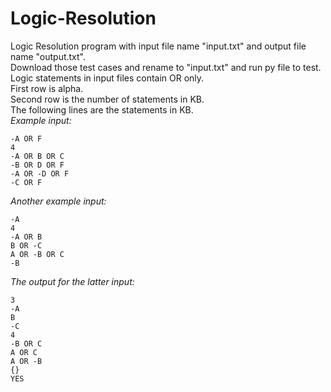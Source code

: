# Logic-Resolution

Logic Resolution program with input file name "input.txt" and output file name "output.txt".</br>
Download those test cases and rename to "input.txt" and run py file to test.</br>
Logic statements in input files contain OR only.</br>
First row is alpha.</br>
Second row is the number of statements in KB.</br>
The following lines are the statements in KB.</br>
*Example input:*</br>
```
-A OR F
4
-A OR B OR C
-B OR D OR F
-A OR -D OR F
-C OR F
```
*Another example input:*</br>
```
-A
4
-A OR B
B OR -C
A OR -B OR C
-B
```
*The output for the latter input:*
```
3
-A
B
-C
4
-B OR C
A OR C
A OR -B
{}
YES
```
